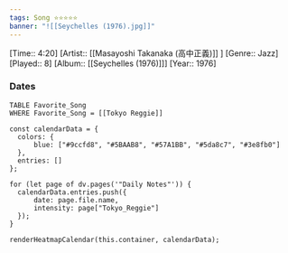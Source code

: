 ```yaml
---
tags: Song ⭐⭐⭐⭐⭐ 
banner: "![[Seychelles (1976).jpg]]"
---
```

[Time:: 4:20]
[Artist:: [[Masayoshi Takanaka (高中正義)]] ]
[Genre:: Jazz]
[Played:: 8]
[Album:: [[Seychelles (1976)]]]
[Year:: 1976]
### Dates
````dataview
TABLE Favorite_Song
WHERE Favorite_Song = [[Tokyo Reggie]]
````

  ```dataviewjs
const calendarData = { 
	colors: { 
		blue: ["#9ccfd8", "#5BAAB8", "#57A1BB", "#5da8c7", "#3e8fb0"] 
	}, 
	entries: [] 
}; 

for (let page of dv.pages('"Daily Notes"')) { 
	calendarData.entries.push({ 
		date: page.file.name, 
		intensity: page["Tokyo_Reggie"]
	}); 
} 

renderHeatmapCalendar(this.container, calendarData);
```

